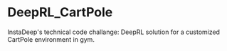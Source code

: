 # DeepRL_CartPole
InstaDeep's technical code challange: DeepRL solution for a customized CartPole environment in gym.


